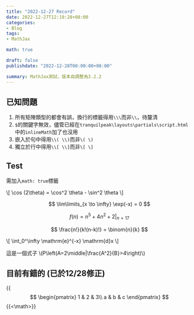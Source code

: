 ```yaml
---
title: "2022-12-27 Record"
date: 2022-12-27T12:19:28+08:00
categories:
- Blog
tags:
- MathJax

math: true

draft: false
publishdate: "2022-12-28T00:00:00+08:00"

summary: MathJax測試，版本自調整為3.2.2
---
```


## 已知問題

1. 所有矩陣類型的都會有誤，換行的標籤得用```\\\```而非```\\```，待釐清
2. ```$```的關鍵字無效，儘管已經在```tranquilpeak\layouts\partials\script.html```中的```inlineMath```加了也沒用
3. 嵌入於句中得用```\\( \\)```而非```\( \)```
4. 獨立於行中得用```\\[ \\]```而非```\[ \]```

## Test

需加入```math: true```標籤

\\[ \cos (2\theta) = \cos^2 \theta - \sin^2 \theta \\]

$$ \lim\limits_{x \to \infty} \exp(-x) = 0 $$

$$ f(n) = n^5 + 4n^2 + 2 |_{n=17} $$

$$ \frac{n!}{k!(n-k)!} = \binom{n}{k} $$

\\[ \int_0^\infty \mathrm{e}^{-x} \mathrm{d}x \\]

這是一個式子 \\(P\left(A=2\middle|\frac{A^2}{B}>4\right)\\)

## 目前有錯的 (已於12/28修正)

{{<math>}}
$$
\begin{pmatrix}
1 & 2 & 3\\
a & b & c
\end{pmatrix}
$$
{{<\math>}}
